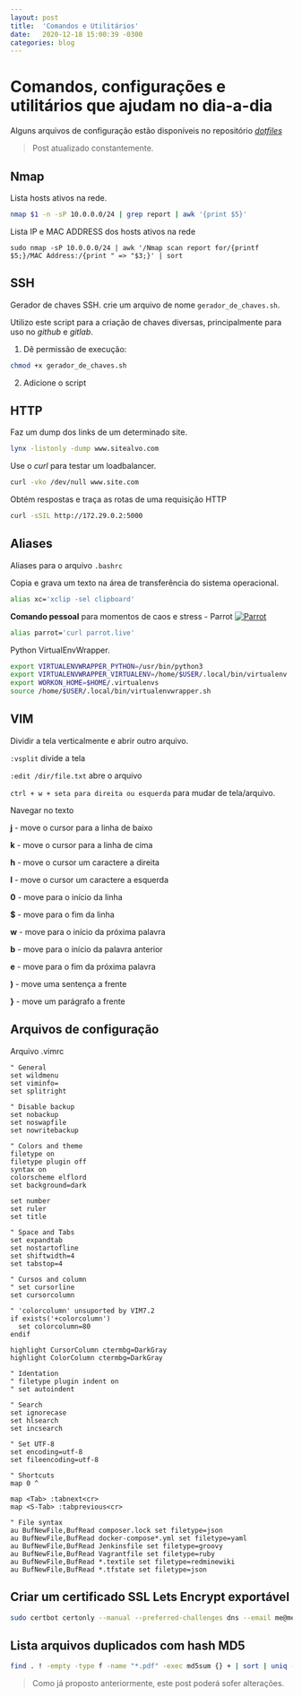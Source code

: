 ```yaml
---
layout: post
title:  'Comandos e Utilitários'
date:   2020-12-18 15:00:39 -0300
categories: blog
---
```


# Comandos, configurações e utilitários que ajudam no dia-a-dia

Alguns arquivos de configuração estão disponíveis no repositório [_dotfiles_](https://github.com/actiago/dotfiles)

> Post atualizado constantemente.

## Nmap

Lista hosts ativos na rede.

```bash
nmap $1 -n -sP 10.0.0.0/24 | grep report | awk '{print $5}'
```

Lista IP e MAC ADDRESS dos hosts ativos na rede

```
sudo nmap -sP 10.0.0.0/24 | awk '/Nmap scan report for/{printf $5;}/MAC Address:/{print " => "$3;}' | sort
```

## SSH

Gerador de chaves SSH. crie um arquivo de nome ```gerador_de_chaves.sh```.

Utilizo este script para a criação de chaves diversas, principalmente para uso no _github_ e _gitlab_.

1. Dê permissão de execução:

```bash
chmod +x gerador_de_chaves.sh
```

2. Adicione o script

<script src="https://gist.github.com/actiago/ee1ca1e45a87ec69c4af36ef5ce6f53e.js"></script>

## HTTP

Faz um dump dos links de um determinado site.

```bash
lynx -listonly -dump www.sitealvo.com
```

Use o _curl_ para testar um loadbalancer.

```bash
curl -vko /dev/null www.site.com
```

Obtém respostas e traça as rotas de uma requisição HTTP

```bash
curl -sSIL http://172.29.0.2:5000
```

## Aliases

Aliases para o arquivo ```.bashrc```

Copia e grava um texto na área de transferência do sistema operacional.

```bash
alias xc='xclip -sel clipboard'
```

**Comando pessoal** para momentos de caos e stress - Parrot [![Parrot](https://emoji.gg/assets/emoji/5892_parrot.gif)](https://emoji.gg/emoji/5892_parrot)

```bash
alias parrot='curl parrot.live'
```

Python VirtualEnvWrapper.

```bash
export VIRTUALENVWRAPPER_PYTHON=/usr/bin/python3
export VIRTUALENVWRAPPER_VIRTUALENV=/home/$USER/.local/bin/virtualenv
export WORKON_HOME=$HOME/.virtualenvs
source /home/$USER/.local/bin/virtualenvwrapper.sh
```

## VIM

Dividir a tela verticalmente e abrir outro arquivo.

```:vsplit``` divide a tela

```:edit /dir/file.txt``` abre o arquivo

```ctrl + w + seta para direita ou esquerda``` para mudar de tela/arquivo.

Navegar no texto

**j** - move o cursor para a linha de baixo

**k** - move o cursor para a linha de cima

**h** - move o cursor um caractere a direita

**l** - move o cursor um caractere a esquerda

**0** - move para o início da linha

**$** - move para o fim da linha

**w** - move para o início da próxima palavra

**b** - move para o início da palavra anterior

**e** - move para o fim da próxima palavra

**)** - move uma sentença a frente

**}** - move um parágrafo a frente

## Arquivos de configuração

Arquivo .vimrc

```vim
" General
set wildmenu
set viminfo=
set splitright

" Disable backup
set nobackup
set noswapfile
set nowritebackup

" Colors and theme
filetype on
filetype plugin off
syntax on
colorscheme elflord
set background=dark

set number
set ruler
set title

" Space and Tabs
set expandtab
set nostartofline
set shiftwidth=4
set tabstop=4

" Cursos and column
" set cursorline
set cursorcolumn

" 'colorcolumn' unsuported by VIM7.2
if exists('+colorcolumn')
  set colorcolumn=80
endif

highlight CursorColumn ctermbg=DarkGray
highlight ColorColumn ctermbg=DarkGray

" Identation
" filetype plugin indent on
" set autoindent

" Search
set ignorecase
set hlsearch
set incsearch

" Set UTF-8
set encoding=utf-8
set fileencoding=utf-8

" Shortcuts
map 0 ^

map <Tab> :tabnext<cr>
map <S-Tab> :tabprevious<cr>

" File syntax
au BufNewFile,BufRead composer.lock set filetype=json
au BufNewFile,BufRead docker-compose*.yml set filetype=yaml
au BufNewFile,BufRead Jenkinsfile set filetype=groovy
au BufNewFile,BufRead Vagrantfile set filetype=ruby
au BufNewFile,BufRead *.textile set filetype=redminewiki
au BufNewFile,BufRead *.tfstate set filetype=json
```

## Criar um certificado SSL Lets Encrypt exportável

```bash
sudo certbot certonly --manual --preferred-challenges dns --email me@meudominio.com.br --server https://acme-v02.api.letsencrypt.org/directory --agree-tos -d '*.dominio.com.br'
```

## Lista arquivos duplicados com hash MD5

```bash
find . ! -empty -type f -name "*.pdf" -exec md5sum {} + | sort | uniq -w32 -dD > ~/Desktop/relatorio-duplicados.txt
```

> Como já proposto anteriormente, este post poderá sofer alterações.
